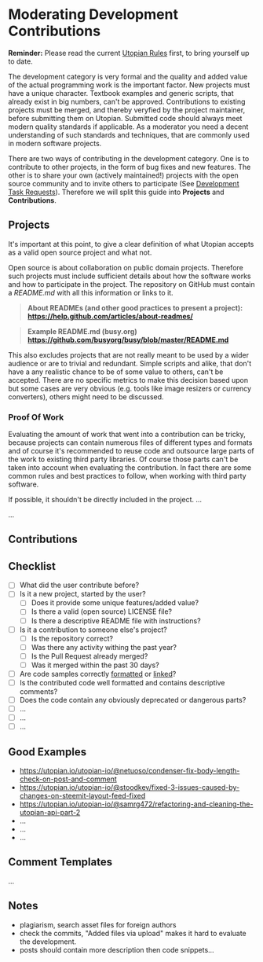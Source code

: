 # Moderating Development Contributions

**Reminder:** Please read the current [Utopian Rules](https://utopian.io/rules) first, to bring yourself up to date.

The development category is very formal and the quality and added value of the actual programming work is the important factor. New projects must have a unique character. Textbook examples and generic scripts, that already exist in big numbers, can't be approved. Contributions to existing projects must be merged, and thereby veryfied by the project maintainer, before submitting them on Utopian. Submitted code should always meet modern quality standards if applicable. As a moderator you need a decent understanding of such standards and techniques, that are commonly used in modern software projects.

There are two ways of contributing in the development category. One is to contribute to other projects, in the form of bug fixes and new features. The other is to share your own (actively maintained!) projects with the open source community and to invite others to participate (See [Development Task Requests](https://github.com/utopian-io/moderation-guidelines/tree/master/task-requests/development.md)). Therefore we will split this guide into **Projects** and **Contributions**.

## Projects

It's important at this point, to give a clear definition of what Utopian accepts as a valid open source project and what not. 

Open source is about collaboration on public domain projects. Therefore such projects must include sufficient details about how the software works and how to participate in the project. The repository on GitHub must contain a *README.md* with all this information or links to it.

> **About READMEs (and other good practices to present a project):**
> **https://help.github.com/articles/about-readmes/**

> **Example README.md (busy.org)**
> **https://github.com/busyorg/busy/blob/master/README.md**

This also excludes projects that are not really meant to be used by a wider audience or are to trivial and redundant. Simple scripts and alike, that don't have a any realistic chance to be of some value to others, can't be accepted. There are no specific metrics to make this decision based upon but some cases are very obvious (e.g. tools like image resizers or currency converters), others might need to be discussed.

### Proof Of Work

Evaluating the amount of work that went into a contribution can be tricky, because projects can contain numerous files of different types and formats and of course it's recommended to reuse code and outsource large parts of the work to existing third party libraries. Of course those parts can't be taken into account when evaluating the contribution. In fact there are some common rules and best practices to follow, when working with third party software.

If possible, it shouldn't be directly included in the project. ...

...

## Contributions

## Checklist

- [ ] What did the user contribute before?
- [ ] Is it a new project, started by the user?
  - [ ] Does it provide some unique features/added value?
  - [ ] Is there a valid (open source) LICENSE file?
  - [ ] Is there a descriptive README file with instructions?
- [ ] Is it a contribution to someone else's project?
  - [ ] Is the repository correct?
  - [ ] Was there any activity withing the past year?
  - [ ] Is the Pull Request already merged?
  - [ ] Was it merged within the past 30 days?
- [ ] Are code samples correctly [formatted](https://help.github.com/articles/creating-and-highlighting-code-blocks/) or [linked](https://help.github.com/articles/creating-a-permanent-link-to-a-code-snippet/)?
- [ ] Is the contributed code well formatted and contains descriptive comments?
- [ ] Does the code contain any obviously deprecated or dangerous parts?
- [ ] ...
- [ ] ...
- [ ] ...

## Good Examples

- https://utopian.io/utopian-io/@netuoso/condenser-fix-body-length-check-on-post-and-comment
- https://utopian.io/utopian-io/@stoodkev/fixed-3-issues-caused-by-changes-on-steemit-layout-feed-fixed
- https://utopian.io/utopian-io/@samrg472/refactoring-and-cleaning-the-utopian-api-part-2
- ...
- ...
- ...


## Comment Templates

...


## Notes

- plagiarism, search asset files for foreign authors
- check the commits, "Added files via upload" makes it hard to evaluate the development.
- posts should contain more description then code snippets...